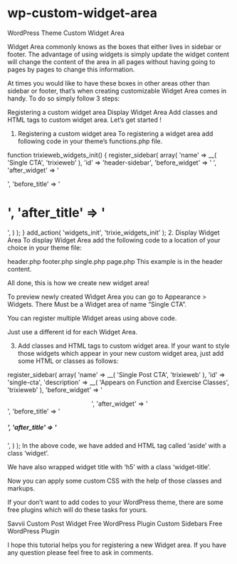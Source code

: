 # wp-custom-widget-area
WordPress Theme Custom Widget Area

Widget Area commonly knows as the boxes that either lives in sidebar or footer. The advantage of using widgets is simply update the widget content will change the content of the area in all pages without having going to pages by pages to change this information.

At times you would like to have these boxes in other areas other than sidebar or footer, that’s when creating customizable Widget Area comes in handy. To do so simply follow 3 steps:

Registering a custom widget area
Display Widget Area
Add classes and HTML tags to custom widget area.
Let’s get started !

1. Registering a custom widget area
To registering a widget area add following code in your theme’s functions.php file.

function trixieweb_widgets_init() {
    register_sidebar( array(
        'name' => __( 'Single CTA', 'trixieweb' ),
        'id' => 'header-sidebar',
        'before_widget' => '
',
        'after_widget' => '
 

',
        'before_title' => '<h1>',
        'after_title' => '</h1>',
    ) );
}
add_action( 'widgets_init', 'trixie_widgets_init' );
2. Display Widget Area
To display Widget Area add the following code to a location of your choice in your theme file:

header.php
footer.php
single.php
page.php
This example is in the header content.

<?php if ( !function_exists('dynamic_sidebar') || !dynamic_sidebar('single-cta') ) : 
 
endif; ?>
All done, this is how we create new widget area!

To preview newly created Widget Area you can go to Appearance > Widgets. There Must be a Widget area of name “Single CTA”.

You can register multiple Widget areas using above code.

Just use a different id for each Widget Area.

3. Add classes and HTML tags to custom widget area.
If your want to style those widgets which appear in your new custom widget area, just add some HTML or classes as follows:

register_sidebar( array(
'name' => __( 'Single Post CTA', 'trixieweb' ),
'id' => 'single-cta',
'description' => __( 'Appears on Function and Exercise Classes', 'trixieweb' ),
'before_widget' => '<aside class="" style="text-align: center;">',
'after_widget' => '</aside>',
'before_title' => '<h5 class="widget-title">',
'after_title' => '</h5>',
) );
In the above code, we have added and HTML tag called ‘aside’ with a class ‘widget’.

We have also wrapped widget title with ‘h5’ with a class ‘widget-title’.

Now you can apply some custom CSS with the help of those classes and markups.

If your don’t want to add codes to your WordPress theme, there are some free plugins which will do these tasks for yours.

Savvii Custom Post Widget Free WordPress Plugin
Custom Sidebars Free WordPress Plugin

I hope this tutorial helps you for registering a new Widget area. If you have any question please feel free to ask in comments.
